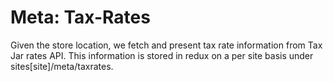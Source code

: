 Meta: Tax-Rates
================

Given the store location, we fetch and present tax rate information from
Tax Jar rates API. This information is stored in redux on a per site
basis under sites[site]/meta/taxrates.
